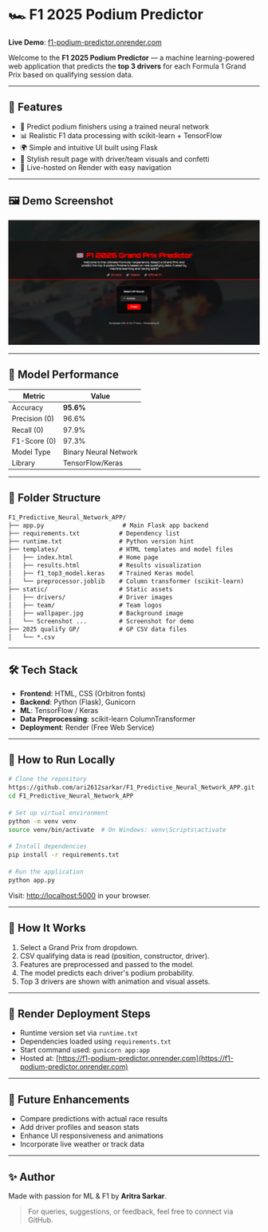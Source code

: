 # 🏎️ F1 2025 Podium Predictor

**Live Demo**: [f1-podium-predictor.onrender.com](https://f1-podium-predictor.onrender.com)

Welcome to the **F1 2025 Podium Predictor** — a machine learning-powered web application that predicts the **top 3 drivers** for each Formula 1 Grand Prix based on qualifying session data.

---

## 🚀 Features

* 🌟 Predict podium finishers using a trained neural network
* 📊 Realistic F1 data processing with scikit-learn + TensorFlow
* 🌍 Simple and intuitive UI built using Flask
* 🎉 Stylish result page with driver/team visuals and confetti
* 🚀 Live-hosted on Render with easy navigation

---

## 🖼️ Demo Screenshot

![App Screenshot](static/Screenshot%202025-06-23%20233721.png)

---

## 🧠 Model Performance

| Metric        | Value                 |
| ------------- | --------------------- |
| Accuracy      | **95.6%**             |
| Precision (0) | 96.6%                 |
| Recall (0)    | 97.9%                 |
| F1-Score (0)  | 97.3%                 |
| Model Type    | Binary Neural Network |
| Library       | TensorFlow/Keras      |

---

## 📆 Folder Structure

```
F1_Predictive_Neural_Network_APP/
├── app.py                      # Main Flask app backend
├── requirements.txt           # Dependency list
├── runtime.txt                # Python version hint
├── templates/                 # HTML templates and model files
│   ├── index.html             # Home page
│   ├── results.html           # Results visualization
│   ├── f1_top3_model.keras    # Trained Keras model
│   └── preprocessor.joblib    # Column transformer (scikit-learn)
├── static/                    # Static assets
│   ├── drivers/               # Driver images
│   ├── team/                  # Team logos
│   ├── wallpaper.jpg          # Background image
│   └── Screenshot ...         # Screenshot for demo
├── 2025 qualify GP/           # GP CSV data files
│   └── *.csv
```

---

## 🛠️ Tech Stack

* **Frontend**: HTML, CSS (Orbitron fonts)
* **Backend**: Python (Flask), Gunicorn
* **ML**: TensorFlow / Keras
* **Data Preprocessing**: scikit-learn ColumnTransformer
* **Deployment**: Render (Free Web Service)

---

## 📃 How to Run Locally

```bash
# Clone the repository
https://github.com/ari2612sarkar/F1_Predictive_Neural_Network_APP.git
cd F1_Predictive_Neural_Network_APP

# Set up virtual environment
python -m venv venv
source venv/bin/activate  # On Windows: venv\Scripts\activate

# Install dependencies
pip install -r requirements.txt

# Run the application
python app.py
```

Visit: [http://localhost:5000](http://localhost:5000) in your browser.

---

## 🧠 How It Works

1. Select a Grand Prix from dropdown.
2. CSV qualifying data is read (position, constructor, driver).
3. Features are preprocessed and passed to the model.
4. The model predicts each driver's podium probability.
5. Top 3 drivers are shown with animation and visual assets.

---

## 🏑️ Render Deployment Steps

* Runtime version set via `runtime.txt`
* Dependencies loaded using `requirements.txt`
* Start command used: `gunicorn app:app`
* Hosted at: [https://f1-podium-predictor.onrender.com](https://f1-podium-predictor.onrender.com)

---

## 🚀 Future Enhancements

* Compare predictions with actual race results
* Add driver profiles and season stats
* Enhance UI responsiveness and animations
* Incorporate live weather or track data

---

## ✨ Author

Made with passion for ML & F1 by **Aritra Sarkar**.

> For queries, suggestions, or feedback, feel free to connect via GitHub.

